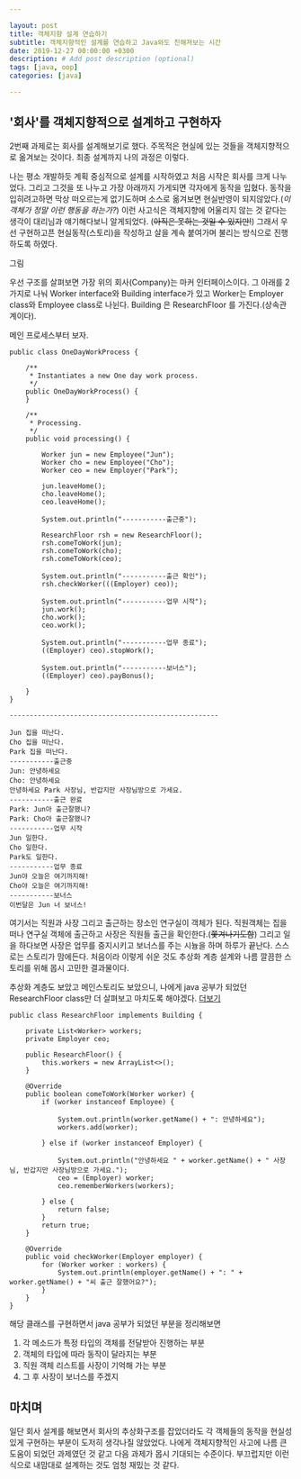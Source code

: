 ```yaml
---

layout: post
title: 객체지향 설계 연습하기
subtitle: 객체지향적인 설계를 연습하고 Java와도 친해져보는 시간
date: 2019-12-27 00:00:00 +0300
description: # Add post description (optional)
tags: [java, oop]
categories: [java]

---
```


## '회사'를 객체지향적으로 설계하고 구현하자

2번째 과제로는 회사를 설계해보기로 했다. 주목적은 현실에 있는 것들을 객체지향적으로 옮겨보는 것이다. 최종 설계까지 나의 과정은 이렇다.

나는 평소 개발하듯 계획 중심적으로 설계를 시작하였고 처음 시작은 회사를 크게 나누었다. 그리고 그것을 또 나누고 가장 아래까지 가게되면 각자에게 동작을 입혔다. 동작을 입히려고하면 막상 떠오르는게 없기도하며 소스로 옮겨보면 현실반영이 되지않았다.(*이 객체가 정말 이런 행동을 하는가?*) 이런 사고식은 객체지향에 어울리지 않는 것 같다는 생각이 대리님과 얘기해다보니 알게되었다. (~~아직은 못하는 것일 수 있지만!~~) 그래서 우선 구현하고픈 현실동작(스토리)을 작성하고 살을 계속 붙여가며 불리는 방식으로 진행하도록 하였다.

그림

우선 구조를 살펴보면 가장 위의 회사(Company)는 마커 인터페이스이다. 그 아래를 2가지로 나눠 Worker interface와 Building interface가 있고 Worker는 Employer class와 Employee class로 나뉜다. Building 은 ResearchFloor 를 가진다.(상속관계이다).

메인 프로세스부터 보자.
```
public class OneDayWorkProcess {

    /**
     * Instantiates a new One day work process.
     */
    public OneDayWorkProcess() {
    }

    /**
     * Processing.
     */
    public void processing() {

        Worker jun = new Employee("Jun");
        Worker cho = new Employee("Cho");
        Worker ceo = new Employer("Park");

        jun.leaveHome();
        cho.leaveHome();
        ceo.leaveHome();

        System.out.println("-----------출근중");

        ResearchFloor rsh = new ResearchFloor();
        rsh.comeToWork(jun);
        rsh.comeToWork(cho);
        rsh.comeToWork(ceo);

        System.out.println("-----------출근 확인");
        rsh.checkWorker(((Employer) ceo));

        System.out.println("-----------업무 시작");
        jun.work();
        cho.work();
        ceo.work();

        System.out.println("-----------업무 종료");
        ((Employer) ceo).stopWork();

        System.out.println("-----------보너스");
        ((Employer) ceo).payBonus();

    }
}

----------------------------------------------------

Jun 집을 떠난다.
Cho 집을 떠난다.
Park 집을 떠난다.
-----------출근중
Jun: 안녕하세요
Cho: 안녕하세요
안녕하세요 Park 사장님, 반갑지만 사장님방으로 가세요.
-----------출근 완료
Park: Jun아 출근잘했니?
Park: Cho아 출근잘했니?
-----------업무 시작
Jun 일한다.
Cho 일한다.
Park도 일한다.
-----------업무 종료
Jun야 오늘은 여기까지해!
Cho야 오늘은 여기까지해!
-----------보너스
이번달은 Jun 너 보너스!
```

여기서는 직원과 사장 그리고 출근하는 장소인 연구실이 객체가 된다. 직원객체는 집을떠나 연구실 객체에 출근하고 사장은 직원들 출근을 확인한다.(~~쫓겨나기도함~~) 그리고 일을 하다보면 사장은 업무를 중지시키고 보너스를 주는 시늉을 하며 하루가 끝난다. 스스로는 스토리가 맘에든다. 처음이라 이렇게 쉬운 것도 추상화 계층 설계와 나름 깔끔한 스토리를 위해 몹시 고민한 결과물이다.

추상화 계층도 보았고 메인스토리도 보았으니, 나에게 java 공부가 되었던 ResearchFloor class만 더 살펴보고 마치도록 해야겠다. [더보기](https://github.com/PAPION93/Object-Oriented/tree/sj/src/main/java/personal/oop/practice3/company)
```
public class ResearchFloor implements Building {

    private List<Worker> workers;
    private Employer ceo;

    public ResearchFloor() {
        this.workers = new ArrayList<>();
    }

    @Override
    public boolean comeToWork(Worker worker) {
        if (worker instanceof Employee) {

            System.out.println(worker.getName() + ": 안녕하세요");
            workers.add(worker);

        } else if (worker instanceof Employer) {

            System.out.println("안녕하세요 " + worker.getName() + " 사장님, 반갑지만 사장님방으로 가세요.");
            ceo = (Employer) worker;
            ceo.rememberWorkers(workers);

        } else {
            return false;
        }
        return true;
    }

    @Override
    public void checkWorker(Employer employer) {
        for (Worker worker : workers) {
            System.out.println(employer.getName() + ": " + worker.getName() + "씨 출근 잘했어요?");
        }
    }
}
```
해당 클래스를 구현하면서 java 공부가 되었던 부분을 정리해보면
1. 각 메소드가 특정 타입의 객체를 전달받아 진행하는 부분
2. 객체의 타입에 따라 동작이 달라지는 부분
3. 직원 객체 리스트를 사장이 기억해 가는 부분
4. 그 후 사장이 보너스를 주겠지


## 마치며
일단 회사 설계를 해보면서 회사의 추상화구조를 잡았더라도 각 객체들의 동작을 현실성있게 구현하는 부분이 도저히 생각나질 않았었다. 나에게 객체지향적인 사고에 나름 큰 도움이 되었던 과제였던 것 같고 다음 과제가 몹시 기대되는 수준이다. 부끄럽지만 이런식으로 내맘대로 설계하는 것도 엄청 재밌는 것 같다.


